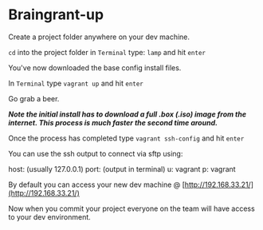Braingrant-up
============

Create a project folder anywhere on your dev machine.

`cd` into the project folder in `Terminal` type: `lamp` and hit `enter`

You've now downloaded the base config install files.

In `Terminal` type `vagrant up` and hit `enter`

Go grab a beer.

***Note the initial install has to download a full .box (.iso) image from the internet. This process is much faster the second time around.***

Once the process has completed type `vagrant ssh-config` and hit `enter`

You can use the ssh output to connect via sftp using:

host: (usually 127.0.0.1)
port: (output in terminal)
u: vagrant
p: vagrant

By default you can access your new dev machine @ [http://192.168.33.21/](http://192.168.33.21/)

Now when you commit your project everyone on the team will have access to your dev environment.
